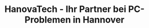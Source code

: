 ---
title: HanovaTech - Ihr Partner bei PC-Problemen in Hannover
description: IT Beratung, PC Reparatur, PC/Server Aufbau, Datenrettung,
  Betriebssytem & Systemumstellung, Private Cloud... und viels mehr! Wir
  digitaliseren Hannover!
heroHeading: 🚨 PC-Probleme oder Datenverlust?
heroDescription: Wir helfen Ihnen in der Not schnell und unkompliziert weiter!
  Schreiben Sie uns über unsere Formulare oder rufen Sie uns direkt an.
services:
  - name: PC-Reparatur
    description: Probleme mit Ihrem PC? Wir helfen Ihnen!
    url: /repair/pc-reparatur
    formUrl: /repair/kontakt/pc-reparatur
    icon: <path stroke-linecap="round" stroke-linejoin="round" d="M9 17.25v1.007a3 3
      0 01-.879 2.122L7.5 21h9l-.621-.621A3 3 0 0115 18.257V17.25m6-12V15a2.25
      2.25 0 01-2.25 2.25H5.25A2.25 2.25 0 013 15V5.25m18 0A2.25 2.25 0 0018.75
      3H5.25A2.25 2.25 0 003 5.25m18 0V12a2.25 2.25 0 01-2.25 2.25H5.25A2.25
      2.25 0 013 12V5.25" />
  - name: Laptop Reparatur
    description: Auch bei Problemen mit Ihrem Laptop stehen wir Ihnen zur Seite
    url: /repair/laptop-reparatur
    formUrl: /repair/kontakt/laptop-reparatur/
    icon: <path stroke-linecap="round" stroke-linejoin="round" d="M11.42 15.17L17.25
      21A2.652 2.652 0 0021 17.25l-5.877-5.877M11.42
      15.17l2.496-3.03c.317-.384.74-.626 1.208-.766M11.42 15.17l-4.655
      5.653a2.548 2.548 0 11-3.586-3.586l6.837-5.63m5.108-.233c.55-.164
      1.163-.188 1.743-.14a4.5 4.5 0 004.486-6.336l-3.276 3.277a3.004 3.004 0
      01-2.25-2.25l3.276-3.276a4.5 4.5 0 00-6.336 4.486c.091 1.076-.071
      2.264-.904 2.95l-.102.085m-1.745 1.437L5.909 7.5H4.5L2.25 3.75l1.5-1.5L7.5
      4.5v1.409l4.26 4.26m-1.745 1.437l1.745-1.437m6.615 8.206L15.75 15.75M4.867
      19.125h.008v.008h-.008v-.008z" />
  - name: MacBook Reparatur
    description: Wir reparieren Ihr MacBook schnell und zuverlässig
    url: /repair/macbook-reparatur
    formUrl: /repair/kontakt/laptop-reparatur
    icon: <path stroke-linecap="round" stroke-linejoin="round" d="M13.5 21v-7.5a.75.75 0 0 1 .75-.75h3a.75.75 0 0 1 .75.75V21m-4.5 0H2.36m11.14 0H18m0 0h3.64m-1.39 0V9.349M3.75 21V9.349m0 0a3.001 3.001 0 0 0 3.75-.615A2.993 2.993 0 0 0 9.75 9.75c.896 0 1.7-.393 2.25-1.016a2.993 2.993 0 0 0 2.25 1.016c.896 0 1.7-.393 2.25-1.015a3.001 3.001 0 0 0 3.75.614m-16.5 0a3.004 3.004 0 0 1-.621-4.72l1.189-1.19A1.5 1.5 0 0 1 5.378 3h13.243a1.5 1.5 0 0 1 1.06.44l1.19 1.189a3 3 0 0 1-.621 4.72M6.75 18h3.75a.75.75 0 0 0 .75-.75V13.5a.75.75 0 0 0-.75-.75H6.75a.75.75 0 0 0-.75.75v3.75c0 .414.336.75.75.75Z" />
  - name: Datenrettung
    description: Wir holen Verlorene Daten für Sie zurück
    url: /repair/datenrettung
    formUrl: /repair/kontakt/datenrettung
    icon: <path stroke-linecap="round" stroke-linejoin="round" d="M9 15L3 9m0
      0l6-6M3 9h12a6 6 0 010 12h-3" />
  - name: Kaufberatung
    description: Wir finden den passenden PC oder Laptop
    url: /repair/pc-kaufen
    formUrl: /repair/kontakt/pc-kaufen
    icon: <path stroke-linecap="round" stroke-linejoin="round" d="M8.25 3v1.5M4.5
      8.25H3m18 0h-1.5M4.5 12H3m18 0h-1.5m-15 3.75H3m18 0h-1.5M8.25 19.5V21M12
      3v1.5m0 15V21m3.75-18v1.5m0 15V21m-9-1.5h10.5a2.25 2.25 0
      002.25-2.25V6.75a2.25 2.25 0 00-2.25-2.25H6.75A2.25 2.25 0 004.5
      6.75v10.5a2.25 2.25 0 002.25 2.25zm.75-12h9v9h-9v-9z" />
---